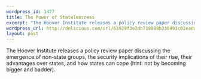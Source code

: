 ```yaml
--- 
wordpress_id: 1477
title: The Power of Statelessness
excerpt: "The Hoover Institute releases a policy review paper discussing the emergence of non-state groups, the security implications of their rise, their advantages over states, and how states can cope (hint: not by becoming bigger and badder)."
wordpress_url: http://delicious.com/url/63929f3e2db718088b330493c02eada4#jeremy6d
layout: post
---
```

The Hoover Institute releases a policy review paper discussing the emergence of non-state groups, the security implications of their rise, their advantages over states, and how states can cope (hint: not by becoming bigger and badder).
